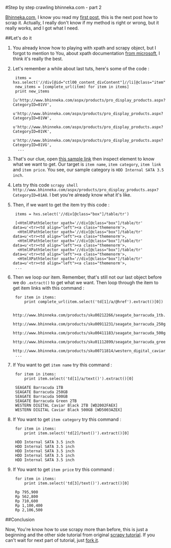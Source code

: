 #Step by step crawling bhinneka.com - part 2

[Bhinneka.com](http://www.bhinneka.com), I know you read my [first post](http://clasense4.wordpress.com/2013/01/22/scrapy-how-to-step-by-step-crawling-bhinneka-com-part-1/), this is the next post how to scrap it. Actually, I really don't know if my method is right or wrong, but it really works, and I got what I need.

##Let's do it

1. You already know how to playing with xpath and scrapy object, but I forgot to mention to You, about xpath documentation [from microsoft](http://msdn.microsoft.com/en-us/library/ms256471.aspx), I think it's really the best.
2. Let's remember a while about last tuts, here's some of the code :
        
        items = hxs.select('//div[@id="ctl00_content_divContent"]//li[@class="item"]/a[2]/@href').extract()
        new_items = [complete_url(item) for item in items]
        print new_items
        [u'http://www.bhinneka.com/aspx/products/pro_display_products.aspx?CategoryID=01VV',
         u'http://www.bhinneka.com/aspx/products/pro_display_products.aspx?CategoryID=01VW',
         u'http://www.bhinneka.com/aspx/products/pro_display_products.aspx?CategoryID=01VK',
         u'http://www.bhinneka.com/aspx/products/pro_display_products.aspx?CategoryID=01VG', 
         ...

3. That's our clue, open [this sample link](http://www.bhinneka.com/aspx/products/pro_display_products.aspx?CategoryID=01A8) then inspect element to know what we want to get. Our target is `item name`, `item category`, `item link` and `item price`. You see, our sample category is `HDD Internal SATA 3.5 inch`.

4. Lets try this code `scrapy shell http://www.bhinneka.com/aspx/products/pro_display_products.aspx?CategoryID=01A8`. I bet you're already know what it's like.

5. Then, if we want to get the item try this code :

        items = hxs.select('//div[@class="box"]/table/tr')

        [<HtmlXPathSelector xpath='//div[@class="box"]/table/tr' data=u'<tr><td align="left"><a class="themenorm'>,
         <HtmlXPathSelector xpath='//div[@class="box"]/table/tr' data=u'<tr><td align="left"><a class="themenorm'>,
         <HtmlXPathSelector xpath='//div[@class="box"]/table/tr' data=u'<tr><td align="left"><a class="themenorm'>,
         <HtmlXPathSelector xpath='//div[@class="box"]/table/tr' data=u'<tr><td align="left"><a class="themenorm'>,
         <HtmlXPathSelector xpath='//div[@class="box"]/table/tr' data=u'<tr><td align="left"><a class="themenorm'>,
        ...

6. Then we loop our item. Remember, that's still not our last object before we do `.extract()` to get what we want. Then loop through the item to get item links with this command :

        for item in items:
            print complete_url(item.select('td[1]/a/@href').extract()[0])

        http://www.bhinneka.com/products/sku00212266/seagate_barracuda_1tb.aspx
        http://www.bhinneka.com/products/sku00911231/seagate_barracuda_250gb.aspx
        http://www.bhinneka.com/products/sku00411183/seagate_barracuda_500gb.aspx
        http://www.bhinneka.com/products/sku01112899/seagate_barracuda_green_2tb.aspx
        http://www.bhinneka.com/products/sku00711814/western_digital_caviar_black_2tb__wd2002faex_.aspx
        ...

7. If You want to get `item name` try this command :

        for item in items:
            print item.select('td[1]/a/text()').extract()[0]

        SEAGATE Barracuda 1TB
        SEAGATE Barracuda 250GB
        SEAGATE Barracuda 500GB
        SEAGATE Barracuda Green 2TB
        WESTERN DIGITAL Caviar Black 2TB [WD2002FAEX]
        WESTERN DIGITAL Caviar Black 500GB [WD5003AZEX]

8. If You want to get `item category` try this command :

        for item in items:
            print item.select('td[2]/text()').extract()[0]

        HDD Internal SATA 3.5 inch
        HDD Internal SATA 3.5 inch
        HDD Internal SATA 3.5 inch
        HDD Internal SATA 3.5 inch
        HDD Internal SATA 3.5 inch

9. If You want to get `item price` try this command :

        for item in items:
            print item.select('td[3]/text()').extract()[0]

        Rp 795,900
        Rp 562,800
        Rp 710,600
        Rp 1,100,400
        Rp 2,106,500


##Conclusion

Now, You're know how to use scrapy more than before, this is just a beginning and the other side tutorial from original [scrapy tutorial](https://scrapy.readthedocs.org/en/latest/intro/tutorial.html). If you can't wait for next part of tutorial, just [fork it](https://github.com/clasense4/scrapy-bhinneka-crawler).
